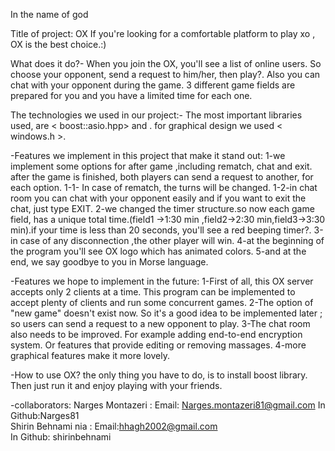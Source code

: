 In the name of god

Title of project: OX
If you're looking for a comfortable platform to play xo , OX is the best choice.:)

What does it do?-
When you join the OX, you'll see a list of online users. So choose your opponent, send a request to him/her, then play?. Also you can chat with your opponent during the game. 3 different  game fields are prepared for you and you have a limited time for each one.

The technologies we used in our project:-
The most important  libraries  used, are < boost::asio.hpp>  and  <thread> . for  graphical design we used < windows.h >. 


-Features we implement in this project that make it stand out:
1-we implement some options for after game ,including rematch, chat  and exit. after the game is finished, both players can send a request  to another, for each option. 
1-1- In case of rematch, the turns will be changed.
1-2-in chat room you can chat with your opponent easily and if you want to exit the chat, just type EXIT. 
2-we changed the timer structure.so now  each game field, has a unique total time.(field1 ->1:30 min ,field2->2:30 min,field3->3:30 min).if your time is  less than 20 seconds, you'll see a red beeping timer?.
3-in case of any disconnection ,the other player will win.
4-at the beginning of the program you'll see OX logo which has animated colors.
5-and at the end, we say goodbye to you in Morse language. 


-Features we hope to implement in the future:
1-First of all, this OX server accepts only 2 clients at a time. This program can be implemented to accept plenty of clients and run some concurrent games.
2-The option of "new game" doesn't exist now. So it's a good idea to be implemented  later ; so users can send a request to a new opponent to play. 
3-The chat room also needs to be improved. For example adding  end-to-end encryption system. 
Or features that provide editing or removing  massages.
4-more graphical features  make it more lovely.


-How to use OX?
the only thing you have to do, is to install boost library. Then just run it and enjoy playing with your friends. 



-collaborators:
Narges Montazeri :
          Email: Narges.montazeri81@gmail.com 
          In Github:Narges81      
Shirin Behnami nia : 
          Email:hhagh2002@gmail.com    
          In Github: shirinbehnami      


